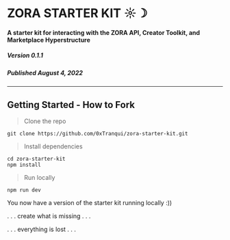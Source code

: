 # ZORA STARTER KIT ☼☽ 
#### A starter kit for interacting with the ZORA API, Creator Toolkit, and Marketplace Hyperstructure
##### Version 0.1.1
##### Published August 4, 2022
---
## Getting Started - How to Fork
> Clone the repo
```
git clone https://github.com/0xTranqui/zora-starter-kit.git
```
> Install dependencies
```
cd zora-starter-kit
npm install
```
> Run locally
```
npm run dev
```

You now have a version of the starter kit running locally :))

. . . create what is missing . . .

. . . everything is lost . . .


